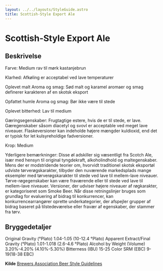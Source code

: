 ```yaml
---
layout: ../../layouts/StyleGuide.astro
title: Scottish-Style Export Ale
---
```

# Scottish-Style Export Ale

## Beskrivelse
Farve: Medium rav til mørk kastanjebrun

Klarhed: Afkøling er acceptabel ved lave temperaturer

Oplevet malt Aroma og smag: Sød malt og karamel aromaer og smag definerer karakteren af ​​en skotsk eksport

Opfattet humle Aroma og smag: Bør ikke være til stede 

Oplevet bitterhed: Lav til medium

Gæringsegenskaber: Frugtagtige estere, hvis de er til stede, er lave. Gæregenskaber såsom diacetyl og svovl er acceptable ved meget lave niveauer. Flaskeversioner kan indeholde højere mængder kuldioxid, end det er typisk for let kulsyreholdige fadversioner.

Krop: Medium

Yderligere bemærkninger: Disse øl adskiller sig væsentligt fra Scotch Ale, især med hensyn til original tyngdekraft, alkoholindhold og maltegenskaber. Mens der er modstridende teorier om, hvorvidt traditionel skotsk eksportøl udviste tørverøgskarakter, tilbyder den nuværende markedsplads mange eksempler med tørverøgskarakter til stede ved lave til mellem-lave niveauer. Tørve-røgegenskaber kan være fraværende eller til stede ved lave til mellem-lave niveauer. Versioner, der udviser højere niveauer af røgkarakter, er kategoriseret som Smoke Beer.						Når disse retningslinjer bruges som grundlag for evaluering af bidrag til konkurrencer, kan konkurrencearrangører oprette underkategorier, der afspejler grupper af bidrag baseret på tilstedeværelse eller fravær af egenskaber, der stammer fra tørv.




## Bryggedetaljer
Original Gravity (°Plato) 1.04-1.05 (10-12.4 °Plato)
Apparent Extract/Final Gravity (°Plato) 1.01-1.018 (2.6-4.6 °Plato)
Alcohol by Weight (Volume) 3.20%-4.20% (4.10%-5.30%)
Bitterness (IBU) 15-25
Color SRM (EBC) 9-19(18-38 EBC)					



**Kilde**
[Brewers Association Beer Style Guidelines](https://www.brewersassociation.org/)
